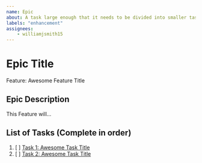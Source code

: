 ```yaml
---
name: Epic
about: A task large enough that it needs to be divided into smaller tasks. It will usually be labeled as `enhancement`.
labels: "enhancement"
assignees:
    - williamjsmith15
---
```


<!-- Issue title should mirror the Epic Title. -->

# Epic Title

Feature: Awesome Feature Title

## Epic Description

This Feature will...

## List of Tasks (Complete in order)

1. [ ] [Task 1: Awesome Task Title](https://github.com/williamjsmith15/OmniFlow/issues/1)
2. [ ] [Task 2: Awesome Task Title](https://github.com/williamjsmith15/OmniFlow/issues/2)

